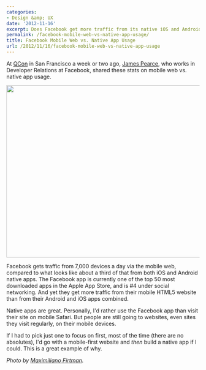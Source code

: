 ```yaml
---
categories:
- Design &amp; UX
date: '2012-11-16'
excerpt: Does Facebook get more traffic from its native iOS and Android apps or its mobile website?
permalink: /facebook-mobile-web-vs-native-app-usage/
title: Facebook Mobile Web vs. Native App Usage
url: /2012/11/16/facebook-mobile-web-vs-native-app-usage
---
```


At <a href="http://qconsf.com/">QCon</a> in San Francisco a week or two ago, <a href="https://twitter.com/jamespearce">James Pearce</a>, who works in Developer Relations at Facebook, shared these stats on mobile web vs. native app usage.

<img src="https://gomakethings.com/wp-content/uploads/2012/11/facebook-app-useage.jpg" alt="" title="A chart detailing Facebook&#039;s native app vs mobile web usage" width="600" height="450" class="aligncenter size-full wp-image-3736" />

Facebook gets traffic from 7,000 devices a day via the mobile web, compared to what looks like about a third of that from both iOS and Android native apps. The Facebook app is currently one of the top 50 most downloaded apps in the Apple App Store, and is #4 under social networking. And yet they get more traffic from their mobile HTML5 website than from their Android and iOS apps combined.

Native apps are great. Personally, I'd rather use the Facebook app than visit their site on mobile Safari. But people are still going to websites, even sites they visit regularly, on their mobile devices.

If I had to pick just one to focus on first, most of the time (there are no absolutes), I'd go with a mobile-first website and <em>then</em> build a native app if I could. This is a great example of why.

<em>Photo by <a href="https://twitter.com/firt/status/266274829462814721/">Maximiliano Firtman</a>.</em>